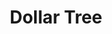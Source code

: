 ---
title: "Dollar Tree"
url: /amarillo/dollar-tree-west-amarillo-boulevard/
shop: variety store
---